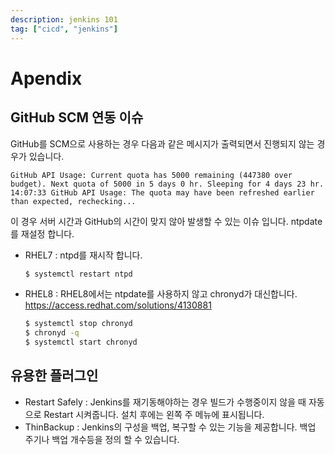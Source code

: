 ```yaml
---
description: jenkins 101
tag: ["cicd", "jenkins"]
---
```


# Apendix

## GitHub SCM 연동 이슈

GitHub를 SCM으로 사용하는 경우 다음과 같은 메시지가 출력되면서 진행되지 않는 경우가 있습니다.

```text
GitHub API Usage: Current quota has 5000 remaining (447380 over budget). Next quota of 5000 in 5 days 0 hr. Sleeping for 4 days 23 hr.
14:07:33 GitHub API Usage: The quota may have been refreshed earlier than expected, rechecking...
```

이 경우 서버 시간과 GitHub의 시간이 맞지 않아 발생할 수 있는 이슈 입니다.  ntpdate를 재설정 합니다.

- RHEL7 : ntpd를 재시작 합니다.

  ```bash
  $ systemctl restart ntpd
  ```

  

- RHEL8 : RHEL8에서는 ntpdate를 사용하지 않고 chronyd가 대신합니다.
  https://access.redhat.com/solutions/4130881

  ```bash
  $ systemctl stop chronyd
  $ chronyd -q
  $ systemctl start chronyd
  ```

  

## 유용한 플러그인

- Restart Safely : Jenkins를 재기동해야하는 경우 빌드가 수행중이지 않을 때 자동으로 Restart 시켜줍니다. 설치 후에는 왼쪽 주 메뉴에 표시됩니다.
- ThinBackup : Jenkins의 구성을 백업, 복구할 수 있는 기능을 제공합니다. 백업 주기나 백업 개수등을 정의 할 수 있습니다.


